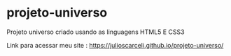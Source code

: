 # projeto-universo
Projeto universo criado usando as linguagens HTML5 E CSS3

Link para acessar meu site : https://julioscarceli.github.io/projeto-universo/
